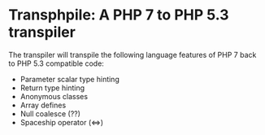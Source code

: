 Transphpile: A PHP 7 to PHP 5.3 transpiler
==========================================



The transpiler will transpile the following language features of PHP 7 back to PHP 5.3 compatible code:

- Parameter scalar type hinting
- Return type hinting
- Anonymous classes
- Array defines
- Null coalesce (??)
- Spaceship operator (<=>)
